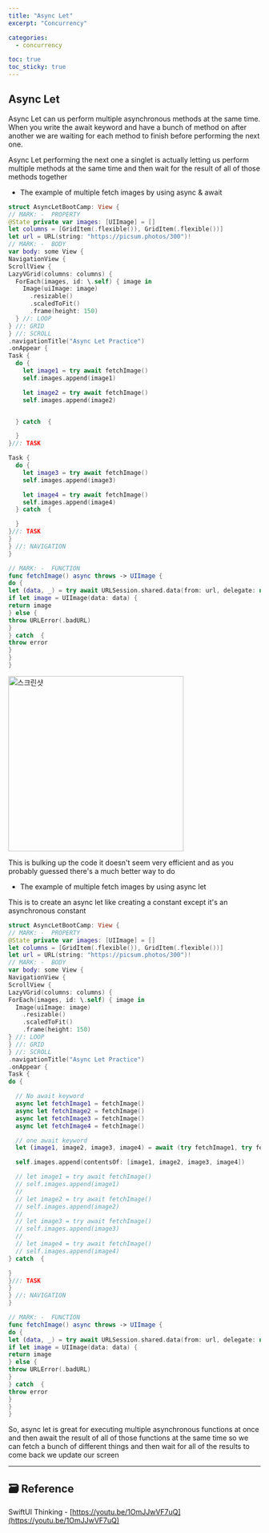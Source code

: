 ```yaml
---
title: "Async Let"
excerpt: "Concurrency"

categories:
  - concurrency

toc: true
toc_sticky: true
---
```


## Async Let

Async Let can us perform multiple asynchronous methods at the same time. When you write the await keyword and have a bunch of method on after another we are waiting for each method to finish before performing the next one.

Async Let performing the next one a singlet is actually letting us perform multiple methods at the same time and then wait for the result of all of those methods together

- The example of multiple fetch images by using async & await

```swift
struct AsyncLetBootCamp: View {
// MARK: -  PROPERTY
@State private var images: [UIImage] = []
let columns = [GridItem(.flexible()), GridItem(.flexible())]
let url = URL(string: "https://picsum.photos/300")!
// MARK: -  BODY
var body: some View {
NavigationView {
ScrollView {
LazyVGrid(columns: columns) {
  ForEach(images, id: \.self) { image in
    Image(uiImage: image)
      .resizable()
      .scaledToFit()
      .frame(height: 150)
  } //: LOOP
} //: GRID
} //: SCROLL
.navigationTitle("Async Let Practice")
.onAppear {
Task {
  do {
    let image1 = try await fetchImage()
    self.images.append(image1)

    let image2 = try await fetchImage()
    self.images.append(image2)


  } catch  {

  }
}//: TASK

Task {
  do {
    let image3 = try await fetchImage()
    self.images.append(image3)

    let image4 = try await fetchImage()
    self.images.append(image4)
  } catch  {

  }
}//: TASK
}
} //: NAVIGATION
}

// MARK: -  FUNCTION
func fetchImage() async throws -> UIImage {
do {
let (data, _) = try await URLSession.shared.data(from: url, delegate: nil)
if let image = UIImage(data: data) {
return image
} else {
throw URLError(.badURL)
}
} catch  {
throw error
}
}
}
```

<img height="350" alt="스크린샷" src="https://user-images.githubusercontent.com/28912774/167584829-06402c4d-d818-4a89-9aab-16c35780f3e1.gif">

This is bulking up the code it doesn't seem very efficient and as you probably guessed there's a much better way to do

- The example of multiple fetch images by using async let

This is to create an async let like creating a constant except it's an asynchronous constant

```swift
struct AsyncLetBootCamp: View {
// MARK: -  PROPERTY
@State private var images: [UIImage] = []
let columns = [GridItem(.flexible()), GridItem(.flexible())]
let url = URL(string: "https://picsum.photos/300")!
// MARK: -  BODY
var body: some View {
NavigationView {
ScrollView {
LazyVGrid(columns: columns) {
ForEach(images, id: \.self) { image in
  Image(uiImage: image)
    .resizable()
    .scaledToFit()
    .frame(height: 150)
} //: LOOP
} //: GRID
} //: SCROLL
.navigationTitle("Async Let Practice")
.onAppear {
Task {
do {

  // No await keyword
  async let fetchImage1 = fetchImage()
  async let fetchImage2 = fetchImage()
  async let fetchImage3 = fetchImage()
  async let fetchImage4 = fetchImage()

  // one await keyword
  let (image1, image2, image3, image4) = await (try fetchImage1, try fetchImage2, try fetchImage3, try fetchImage4)

  self.images.append(contentsOf: [image1, image2, image3, image4])

  // let image1 = try await fetchImage()
  // self.images.append(image1)
  //
  // let image2 = try await fetchImage()
  // self.images.append(image2)
  //
  // let image3 = try await fetchImage()
  // self.images.append(image3)
  //
  // let image4 = try await fetchImage()
  // self.images.append(image4)
} catch  {

}
}//: TASK
}
} //: NAVIGATION
}

// MARK: -  FUNCTION
func fetchImage() async throws -> UIImage {
do {
let (data, _) = try await URLSession.shared.data(from: url, delegate: nil)
if let image = UIImage(data: data) {
return image
} else {
throw URLError(.badURL)
}
} catch  {
throw error
}
}
}
```

So, async let is great for executing multiple asynchronous functions at once and then await the result of all of those functions at the same time so we can fetch a bunch of different things and then wait for all of the results to come back we update our screen

<!-- <p align="center">
  <img height="350"  alt="스크린샷" src="">
</p> -->

<!-- README 한 줄에 여러 screenshoot 놓기 예제 -->
<!-- <p>
   <img height="350" alt="스크린샷" src="">
   <img height="350" alt="스크린샷" src="">
   <img height="350" alt="스크린샷" src="">
</p> -->

---

<!-- 🔶 🔷 📌 🔑 👉 -->

## 🗃 Reference

SwiftUI Thinking - [https://youtu.be/1OmJJwVF7uQ](https://youtu.be/1OmJJwVF7uQ)
